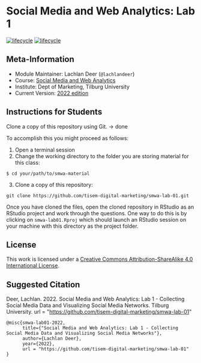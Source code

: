 # Social Media and Web Analytics: Lab 1

[![lifecycle](https://img.shields.io/badge/lifecycle-maturing-blue.svg)](https://www.tidyverse.org/lifecycle/#maturing)
[![lifecycle](https://img.shields.io/badge/version-2022-red.svg)]()

## Meta-Information

* Module Maintainer: Lachlan Deer (`@lachlandeer`)
* Course: [Social Media and Web Analytics](https://tisem-digital-marketing.github.io/2022-smwa)
* Institute: Dept of Marketing, Tilburg University
* Current Version: [2022 edition](https://tisem-digital-marketing.github.io/2022-smwa)

## Instructions for Students

Clone a copy of this repository using Git. -> done

To accomplish this you might proceed as follows:

1. Open a terminal session
2. Change the working directory to the folder you are storing material for this class:

```{bash}
$ cd your/path/to/smwa-material
```
3. Clone a copy of this repository:

```{bash, eval = FALSE}
git clone https://github.com/tisem-digital-marketing/smwa-lab-01.git
```

Once you have cloned the files, open the cloned repository in RStudio as an RStudio project and work through the questions.
One way to do this is by clicking on `smwa-lab01.Rproj` which should launch an RStudio session on your machine with this directory as the project folder.

## License

This work is licensed under a [Creative Commons Attribution-ShareAlike 4.0 International License](http://creativecommons.org/licenses/by-sa/4.0/).

## Suggested Citation

Deer, Lachlan. 2022. Social Media and Web Analytics: Lab 1 - Collecting Social Media Data and Visualizing Social Media Networks. Tilburg University. url = "https://github.com/tisem-digital-marketing/smwa-lab-01"

```{r, engine='out', eval = FALSE}
@misc{smwa-lab01-2022,
      title={"Social Media and Web Analytics: Lab 1 - Collecting Social Media Data and Visualizing Social Media Networks"},
      author={Lachlan Deer},
      year={2022},
      url = "https://github.com/tisem-digital-marketing/smwa-lab-01"
}
```
